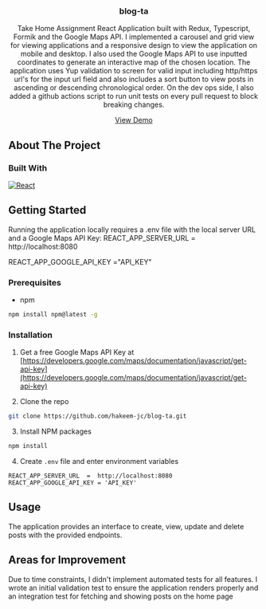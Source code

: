 
<div  align="center">

<a  href="https://github.com/hakeem-jc/blog-ta">

</a>

  

<h3  align="center">blog-ta</h3>

  
<p  align="center">

Take Home Assignment
React Application built with Redux, Typescript, Formik and the Google Maps API. I implemented a carousel and grid view for viewing applications and a responsive design to view the application on mobile and desktop. I also used the Google Maps API to use inputted coordinates to generate an interactive map of the chosen location. The application uses  Yup validation to screen for valid input including http/https url's for the input url field and also includes a sort button to view posts in ascending or descending chronological order. 
On the dev ops side, I also added a github actions script to run unit tests on every pull request to block breaking changes.

<a  href="https://github.com/hakeem-jc/blog-ta">View Demo</a>

</p>

</div>

<!-- ABOUT THE PROJECT -->

## About The Project

  

### Built With 
 [![React][React.js]][React-url]


<!-- GETTING STARTED -->

## Getting Started

Running the application locally requires a .env file with the local server URL and a Google Maps API Key:
REACT_APP_SERVER_URL = http://localhost:8080

REACT_APP_GOOGLE_API_KEY ="API_KEY"

 
### Prerequisites

* npm

```sh
npm install npm@latest -g
```

  

### Installation

  

1. Get a free Google Maps API Key at [https://developers.google.com/maps/documentation/javascript/get-api-key](https://developers.google.com/maps/documentation/javascript/get-api-key)

2. Clone the repo

```sh
git clone https://github.com/hakeem-jc/blog-ta.git
```

3. Install NPM packages

```sh
npm install
```

4. Create `.env` file and enter environment variables

```SH
REACT_APP_SERVER_URL  =  http://localhost:8080
REACT_APP_GOOGLE_API_KEY = 'API_KEY'
```
  

<!-- USAGE EXAMPLES -->

## Usage

  

The application provides an interface to create, view, update and delete posts with the provided endpoints. 

## Areas for Improvement
Due to time constraints, I didn't implement automated tests for all features. I wrote an initial validation test to ensure the application renders properly and an integration test for fetching and showing posts on the home page

<!-- MARKDOWN LINKS & IMAGES -->
[linkedin-url]: https://www.linkedin.com/in/hakeemclarke/

[React.js]: https://img.shields.io/badge/React-20232A?style=for-the-badge&logo=react&logoColor=61DAFB

[React-url]: https://reactjs.org/